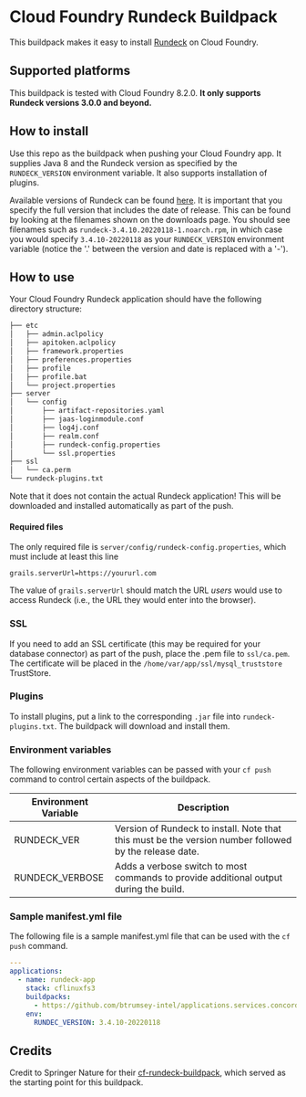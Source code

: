 # Cloud Foundry Rundeck Buildpack

This buildpack makes it easy to install [Rundeck](https://rundeck.com/downloads) on Cloud Foundry.

## Supported platforms

This buildpack is tested with Cloud Foundry 8.2.0.  **It only supports Rundeck versions 3.0.0 and beyond.**

## How to install

Use this repo as the buildpack when pushing your Cloud Foundry app.  It supplies Java 8 and the Rundeck version as
specified by the `RUNDECK_VERSION` environment variable.  It also supports installation of plugins.

Available versions of Rundeck can be found [here](https://rundeck.com/community-downloads).  It is important that you
specify the full version that includes the date of release. This can be found by looking at the filenames shown on the 
downloads page.  You should see filenames such as `rundeck-3.4.10.20220118-1.noarch.rpm`, in which case you would
specify `3.4.10-20220118` as your `RUNDECK_VERSION` environment variable (notice the '.' between the version and date
is replaced with a '-').

## How to use

Your Cloud Foundry Rundeck application should have the following directory structure:

```bash
├── etc
│   ├── admin.aclpolicy
│   ├── apitoken.aclpolicy
│   ├── framework.properties
│   ├── preferences.properties
│   ├── profile
│   ├── profile.bat
│   └── project.properties
├── server
│   └── config
│       ├── artifact-repositories.yaml
│       ├── jaas-loginmodule.conf
│       ├── log4j.conf
│       ├── realm.conf
│       ├── rundeck-config.properties
│       └── ssl.properties
├── ssl
│   └── ca.perm
└── rundeck-plugins.txt
```

Note that it does not contain the actual Rundeck application!  This will be downloaded and installed automatically as
part of the push.

#### Required files

The only required file is `server/config/rundeck-config.properties`, which must include at least this line

```
grails.serverUrl=https://yoururl.com
```

The value of `grails.serverUrl` should match the URL *users* would use to access Rundeck (i.e., the URL they would enter
into the browser).

### SSL

If you need to add an SSL certificate (this may be required for your database connector) as part of the push, place
the .pem file to `ssl/ca.pem`.  The certificate will be placed in the `/home/var/app/ssl/mysql_truststore` TrustStore.

### Plugins

To install plugins, put a link to the corresponding `.jar` file into `rundeck-plugins.txt`. The buildpack will download
and install them.

### Environment variables

The following environment variables can be passed with your `cf push` command to control certain aspects of the
buildpack.

| Environment Variable | Description                                                                                             |
| ---------------------|---------------------------------------------------------------------------------------------------------|
| RUNDECK_VER          | Version of Rundeck to install.  Note that this must be the version number followed by the release date. |
| RUNDECK_VERBOSE      | Adds a verbose switch to most commands to provide additional output during the build.                   |

### Sample manifest.yml file

The following file is a sample manifest.yml file that can be used with the `cf push` command.

```yaml
---
applications:
  - name: rundeck-app
    stack: cflinuxfs3
    buildpacks:
      - https://github.com/btrumsey-intel/applications.services.concordia.cf-rundeck-buildpack.git
    env:
      RUNDEC_VERSION: 3.4.10-20220118
```

## Credits

Credit to Springer Nature for their [cf-rundeck-buildpack](https://github.com/springernature/cf-rundeck-buildpack),
which served as the starting point for this buildpack.